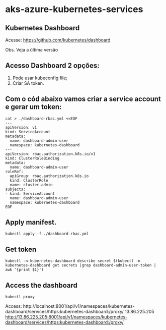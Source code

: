 # aks-azure-kubernetes-services
## Kubernetes Dashboard

Acesse: https://github.com/kubernetes/dashboard

Obs. Veja a última versão

## Acesso Dashboard 2 opções:

1. Pode usar kubeconfig file;
2. Criar SA token.

## Com o cód abaixo vamos criar a service account e gerar um token:

```
cat > ./dashboard-rbac.yml <<EOF
---
apiVersion: v1
kind: ServiceAccount
metadata:
  name: dashboard-admin-user
  namespace: kubernetes-dashboard
---
apiVersion: rbac.authorization.k8s.io/v1
kind: ClusterRoleBinding
metadata:
  name: dashboard-admin-user
roleRef:
  apiGroup: rbac.authorization.k8s.io
  kind: ClusterRole
  name: cluster-admin
subjects:
- kind: ServiceAccount
  name: dashboard-admin-user
  namespace: kubernetes-dashboard
EOF
```

## Apply manifest.

```
kubectl apply -f ./dashboard-rbac.yml
```

## Get token

```
kubectl -n kubernetes-dashboard describe secret $(kubectl -n kubernetes-dashboard get secrets |grep dashboard-admin-user-token | awk '{print $1}')
```

## Access the dashboard

```
kubectl proxy
```

Access: http://localhost:8001/api/v1/namespaces/kubernetes-dashboard/services/https:kubernetes-dashboard:/proxy/
13.86.225.205
http://13.86.225.205:8001/api/v1/namespaces/kubernetes-dashboard/services/https:kubernetes-dashboard:/proxy/